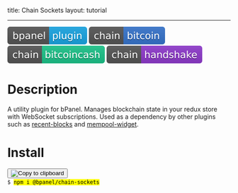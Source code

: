 title: Chain Sockets
layout: tutorial

---
![Badges](badges/bpanel-plugin.svg)
![Badges](badges/chain-bitcoin.svg) ![Badges](badges/chain-bitcoincash.svg) ![Badges](badges/chain-handshake.svg)
# Description
A utility plugin for bPanel. Manages blockchain state in your redux store with WebSocket subscriptions. Used as a dependency by other plugins such as [recent-blocks](/tutorials/recent_blocks.html) and [mempool-widget](/tutorials/mempool_widget.html).

# Install
<pre>
<button class="btn" data-clipboard-target="#code-1"><img class="clippy" width="13" src="/docs/img/clippy.svg" alt="Copy to clipboard"></button>
<code class="shell">$ <mark id="code-1">npm i @bpanel/chain-sockets</mark></code></pre>
